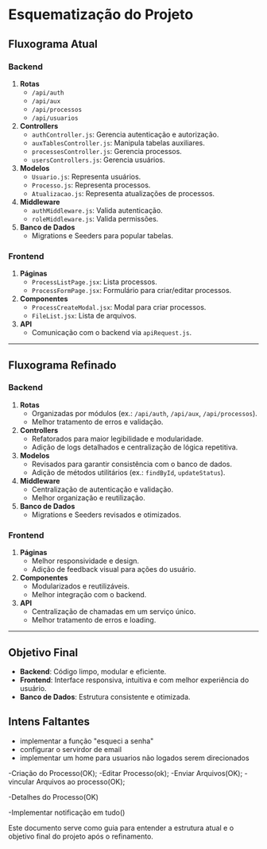 # Esquematização do Projeto

## **Fluxograma Atual**

### **Backend**
1. **Rotas**
   - `/api/auth`
   - `/api/aux`
   - `/api/processos`
   - `/api/usuarios`
2. **Controllers**
   - `authController.js`: Gerencia autenticação e autorização.
   - `auxTablesController.js`: Manipula tabelas auxiliares.
   - `processesController.js`: Gerencia processos.
   - `usersControllers.js`: Gerencia usuários.
3. **Modelos**
   - `Usuario.js`: Representa usuários.
   - `Processo.js`: Representa processos.
   - `Atualizacao.js`: Representa atualizações de processos.
4. **Middleware**
   - `authMiddleware.js`: Valida autenticação.
   - `roleMiddleware.js`: Valida permissões.
5. **Banco de Dados**
   - Migrations e Seeders para popular tabelas.

### **Frontend**
1. **Páginas**
   - `ProcessListPage.jsx`: Lista processos.
   - `ProcessFormPage.jsx`: Formulário para criar/editar processos.
2. **Componentes**
   - `ProcessCreateModal.jsx`: Modal para criar processos.
   - `FileList.jsx`: Lista de arquivos.
3. **API**
   - Comunicação com o backend via `apiRequest.js`.

---

## **Fluxograma Refinado**

### **Backend**
1. **Rotas**
   - Organizadas por módulos (ex.: `/api/auth`, `/api/aux`, `/api/processos`).
   - Melhor tratamento de erros e validação.
2. **Controllers**
   - Refatorados para maior legibilidade e modularidade.
   - Adição de logs detalhados e centralização de lógica repetitiva.
3. **Modelos**
   - Revisados para garantir consistência com o banco de dados.
   - Adição de métodos utilitários (ex.: `findById`, `updateStatus`).
4. **Middleware**
   - Centralização de autenticação e validação.
   - Melhor organização e reutilização.
5. **Banco de Dados**
   - Migrations e Seeders revisados e otimizados.

### **Frontend**
1. **Páginas**
   - Melhor responsividade e design.
   - Adição de feedback visual para ações do usuário.
2. **Componentes**
   - Modularizados e reutilizáveis.
   - Melhor integração com o backend.
3. **API**
   - Centralização de chamadas em um serviço único.
   - Melhor tratamento de erros e loading.

---

## **Objetivo Final**

- **Backend**: Código limpo, modular e eficiente.
- **Frontend**: Interface responsiva, intuitiva e com melhor experiência do usuário.
- **Banco de Dados**: Estrutura consistente e otimizada.
## Intens Faltantes
- implementar a função "esqueci a senha"
- configurar o servirdor de email
- implementar um home para usuarios não logados serem direcionados


-Criação do Processo(OK);
-Editar Processo(ok);
-Enviar Arquivos(OK);
-vincular Arquivos ao processo(OK);

-Detalhes do Processo(OK)


-Implementar notificação em tudo()

Este documento serve como guia para entender a estrutura atual e o objetivo final do projeto após o refinamento.
